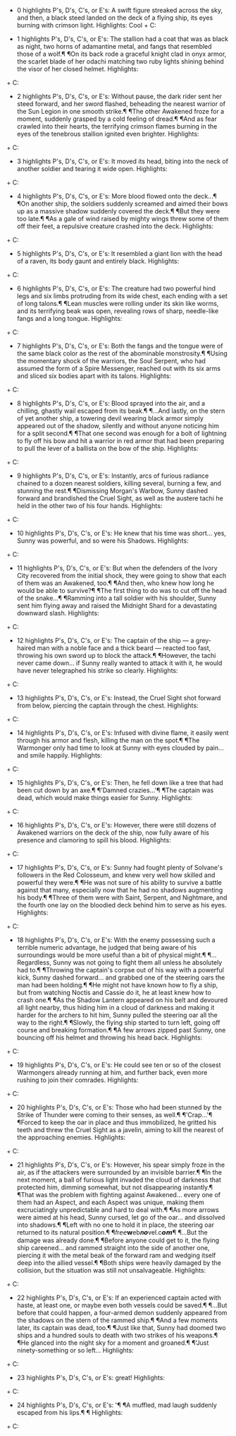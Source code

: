 































+ 0 highlights P's, D's, C's, or E's: 
A swift figure streaked across the sky, and then, a black steed landed on the deck of a flying ship, its eyes burning with crimson light.
Highlights: 
Cool
[]() + C: 


+ 1 highlights P's, D's, C's, or E's: 
The stallion had a coat that was as black as night, two horns of adamantine metal, and fangs that resembled those of a wolf.¶ ¶On its back rode a graceful knight clad in onyx armor, the scarlet blade of her odachi matching two ruby lights shining behind the visor of her closed helmet.
Highlights: 

[]() + C: 


+ 2 highlights P's, D's, C's, or E's: 
Without pause, the dark rider sent her steed forward, and her sword flashed, beheading the nearest warrior of the Sun Legion in one smooth strike.¶ ¶The other Awakened froze for a moment, suddenly grasped by a cold feeling of dread.¶ ¶And as fear crawled into their hearts, the terrifying crimson flames burning in the eyes of the tenebrous stallion ignited even brighter.
Highlights: 

[]() + C: 


+ 3 highlights P's, D's, C's, or E's: 
It moved its head, biting into the neck of another soldier and tearing it wide open.
Highlights: 

[]() + C: 


+ 4 highlights P's, D's, C's, or E's: 
More blood flowed onto the deck...¶ ¶On another ship, the soldiers suddenly screamed and aimed their bows up as a massive shadow suddenly covered the deck.¶ ¶But they were too late.¶ ¶As a gale of wind raised by mighty wings threw some of them off their feet, a repulsive creature crashed into the deck.
Highlights: 

[]() + C: 


+ 5 highlights P's, D's, C's, or E's: 
It resembled a giant lion with the head of a raven, its body gaunt and entirely black.
Highlights: 

[]() + C: 


+ 6 highlights P's, D's, C's, or E's: 
The creature had two powerful hind legs and six limbs protruding from its wide chest, each ending with a set of long talons.¶ ¶Lean muscles were rolling under its skin like worms, and its terrifying beak was open, revealing rows of sharp, needle-like fangs and a long tongue.
Highlights: 

[]() + C: 


+ 7 highlights P's, D's, C's, or E's: 
Both the fangs and the tongue were of the same black color as the rest of the abominable monstrosity.¶ ¶Using the momentary shock of the warriors, the Soul Serpent, who had assumed the form of a Spire Messenger, reached out with its six arms and sliced six bodies apart with its talons.
Highlights: 

[]() + C: 


+ 8 highlights P's, D's, C's, or E's: 
Blood sprayed into the air, and a chilling, ghastly wail escaped from its beak.¶ ¶…And lastly, on the stern of yet another ship, a towering devil wearing black armor simply appeared out of the shadow, silently and without anyone noticing him for a split second.¶ ¶That one second was enough for a bolt of lightning to fly off his bow and hit a warrior in red armor that had been preparing to pull the lever of a ballista on the bow of the ship.
Highlights: 

[]() + C: 


+ 9 highlights P's, D's, C's, or E's: 
Instantly, arcs of furious radiance chained to a dozen nearest soldiers, killing several, burning a few, and stunning the rest.¶ ¶Dismissing Morgan's Warbow, Sunny dashed forward and brandished the Cruel Sight, as well as the austere tachi he held in the other two of his four hands.
Highlights: 

[]() + C: 


+ 10 highlights P's, D's, C's, or E's: 
He knew that his time was short… yes, Sunny was powerful, and so were his Shadows.
Highlights: 

[]() + C: 


+ 11 highlights P's, D's, C's, or E's: 
But when the defenders of the Ivory City recovered from the initial shock, they were going to show that each of them was an Awakened, too.¶ ¶And then, who knew how long he would be able to survive?¶ ¶The first thing to do was to cut off the head of the snake…¶ ¶Ramming into a tall soldier with his shoulder, Sunny sent him flying away and raised the Midnight Shard for a devastating downward slash.
Highlights: 

[]() + C: 


+ 12 highlights P's, D's, C's, or E's: 
The captain of the ship — a grey-haired man with a noble face and a thick beard — reacted too fast, throwing his own sword up to block the attack.¶ ¶However, the tachi never came down… if Sunny really wanted to attack it with it, he would have never telegraphed his strike so clearly.
Highlights: 

[]() + C: 


+ 13 highlights P's, D's, C's, or E's: 
Instead, the Cruel Sight shot forward from below, piercing the captain through the chest.
Highlights: 

[]() + C: 


+ 14 highlights P's, D's, C's, or E's: 
Infused with divine flame, it easily went through his armor and flesh, killing the man on the spot.¶ ¶The Warmonger only had time to look at Sunny with eyes clouded by pain… and smile happily.
Highlights: 

[]() + C: 


+ 15 highlights P's, D's, C's, or E's: 
Then, he fell down like a tree that had been cut down by an axe.¶ ¶'Damned crazies…'¶ ¶The captain was dead, which would make things easier for Sunny.
Highlights: 

[]() + C: 


+ 16 highlights P's, D's, C's, or E's: 
However, there were still dozens of Awakened warriors on the deck of the ship, now fully aware of his presence and clamoring to spill his blood.
Highlights: 

[]() + C: 


+ 17 highlights P's, D's, C's, or E's: 
Sunny had fought plenty of Solvane's followers in the Red Colosseum, and knew very well how skilled and powerful they were.¶ ¶He was not sure of his ability to survive a battle against that many, especially now that he had no shadows augmenting his body.¶ ¶Three of them were with Saint, Serpent, and Nightmare, and the fourth one lay on the bloodied deck behind him to serve as his eyes.
Highlights: 

[]() + C: 


+ 18 highlights P's, D's, C's, or E's: 
With the enemy possessing such a terrible numeric advantage, he judged that being aware of his surroundings would be more useful than a bit of physical might.¶ ¶…Regardless, Sunny was not going to fight them all unless he absolutely had to.¶ ¶Throwing the captain's corpse out of his way with a powerful kick, Sunny dashed forward… and grabbed one of the steering oars the man had been holding.¶ ¶He might not have known how to fly a ship, but from watching Noctis and Cassie do it, he at least knew how to crash one.¶ ¶As the Shadow Lantern appeared on his belt and devoured all light nearby, thus hiding him in a cloud of darkness and making it harder for the archers to hit him, Sunny pulled the steering oar all the way to the right.¶ ¶Slowly, the flying ship started to turn left, going off course and breaking formation.¶ ¶A few arrows zipped past Sunny, one bouncing off his helmet and throwing his head back.
Highlights: 

[]() + C: 


+ 19 highlights P's, D's, C's, or E's: 
He could see ten or so of the closest Warmongers already running at him, and further back, even more rushing to join their comrades.
Highlights: 

[]() + C: 


+ 20 highlights P's, D's, C's, or E's: 
Those who had been stunned by the Strike of Thunder were coming to their senses, as well.¶ ¶'Crap…'¶ ¶Forced to keep the oar in place and thus immobilized, he gritted his teeth and threw the Cruel Sight as a javelin, aiming to kill the nearest of the approaching enemies.
Highlights: 

[]() + C: 


+ 21 highlights P's, D's, C's, or E's: 
However, his spear simply froze in the air, as if the attackers were surrounded by an invisible barrier.¶ ¶In the next moment, a ball of furious light invaded the cloud of darkness that protected him, dimming somewhat, but not disappearing instantly.¶ ¶That was the problem with fighting against Awakened… every one of them had an Aspect, and each Aspect was unique, making them excruciatingly unpredictable and hard to deal with.¶ ¶As more arrows were aimed at his head, Sunny cursed, let go of the oar… and dissolved into shadows.¶ ¶Left with no one to hold it in place, the steering oar returned to its natural position.¶ ¶𝑓r𝘦𝘦𝘄eb𝒏𝙤vel.c𝙤𝙢¶ ¶...But the damage was already done.¶ ¶Before anyone could get to it, the flying ship careened… and rammed straight into the side of another one, piercing it with the metal beak of the forward ram and wedging itself deep into the allied vessel.¶ ¶Both ships were heavily damaged by the collision, but the situation was still not unsalvageable.
Highlights: 

[]() + C: 


+ 22 highlights P's, D's, C's, or E's: 
If an experienced captain acted with haste, at least one, or maybe even both vessels could be saved.¶ ¶…But before that could happen, a four-armed demon suddenly appeared from the shadows on the stern of the rammed ship.¶ ¶And a few moments later, its captain was dead, too.¶ ¶Just like that, Sunny had doomed two ships and a hundred souls to death with two strikes of his weapons.¶ ¶He glanced into the night sky for a moment and groaned.¶ ¶'Just ninety-something or so left...
Highlights: 

[]() + C: 


+ 23 highlights P's, D's, C's, or E's: 
great!
Highlights: 

[]() + C: 


+ 24 highlights P's, D's, C's, or E's: 
'¶ ¶A muffled, mad laugh suddenly escaped from his lips.¶ ¶
Highlights: 

[]() + C: 
